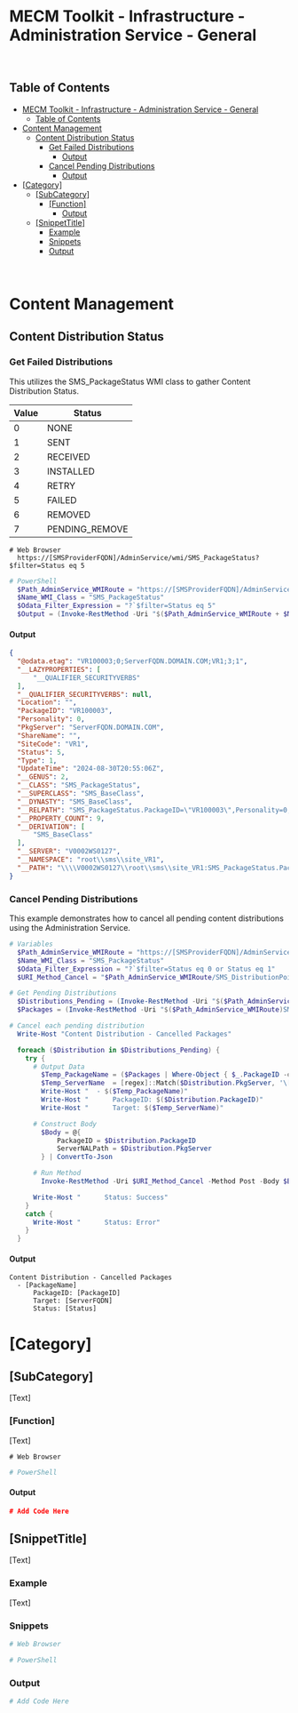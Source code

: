 # MECM Toolkit - Infrastructure - Administration Service - General

&nbsp;

## Table of Contents

- [MECM Toolkit - Infrastructure - Administration Service - General](#mecm-toolkit---infrastructure---administration-service---general)
  - [Table of Contents](#table-of-contents)
- [Content Management](#content-management)
  - [Content Distribution Status](#content-distribution-status)
    - [Get Failed Distributions](#get-failed-distributions)
      - [Output](#output)
    - [Cancel Pending Distributions](#cancel-pending-distributions)
      - [Output](#output-1)
- [\[Category\]](#category)
  - [\[SubCategory\]](#subcategory)
    - [\[Function\]](#function)
      - [Output](#output-2)
  - [\[SnippetTitle\]](#snippettitle)
    - [Example](#example)
    - [Snippets](#snippets)
    - [Output](#output-3)

&nbsp;

# Content Management

## Content Distribution Status

### Get Failed Distributions

This utilizes the SMS_PackageStatus WMI class to gather Content Distribution Status.

| Value | Status         |
|-------|----------------|
| 0     | NONE           |
| 1     | SENT           |
| 2     | RECEIVED       |
| 3     | INSTALLED      |
| 4     | RETRY          |
| 5     | FAILED         |
| 6     | REMOVED        |
| 7     | PENDING_REMOVE |

```
# Web Browser
  https://[SMSProviderFQDN]/AdminService/wmi/SMS_PackageStatus?$filter=Status eq 5
```

```powershell
# PowerShell
  $Path_AdminService_WMIRoute = "https://[SMSProviderFQDN]/AdminService/wmi/"
  $Name_WMI_Class = "SMS_PackageStatus"
  $Odata_Filter_Expression = "?`$filter=Status eq 5"
  $Output = (Invoke-RestMethod -Uri "$($Path_AdminService_WMIRoute + $Name_WMI_Class + $Odata_Filter_Expression)" -Method Get -ContentType "Application/Json" -UseDefaultCredentials).value
```

#### Output

```json
{
  "@odata.etag": "VR100003;0;ServerFQDN.DOMAIN.COM;VR1;3;1",
  "__LAZYPROPERTIES": [
      "__QUALIFIER_SECURITYVERBS"
  ],
  "__QUALIFIER_SECURITYVERBS": null,
  "Location": "",
  "PackageID": "VR100003",
  "Personality": 0,
  "PkgServer": "ServerFQDN.DOMAIN.COM",
  "ShareName": "",
  "SiteCode": "VR1",
  "Status": 5,
  "Type": 1,
  "UpdateTime": "2024-08-30T20:55:06Z",
  "__GENUS": 2,
  "__CLASS": "SMS_PackageStatus",
  "__SUPERCLASS": "SMS_BaseClass",
  "__DYNASTY": "SMS_BaseClass",
  "__RELPATH": "SMS_PackageStatus.PackageID=\"VR100003\",Personality=0,PkgServer=\"ServerFQDN.DOMAIN.COM\",SiteCode=\"VR1\",Status=3,Type=1",
  "__PROPERTY_COUNT": 9,
  "__DERIVATION": [
      "SMS_BaseClass"
  ],
  "__SERVER": "V0002WS0127",
  "__NAMESPACE": "root\\sms\\site_VR1",
  "__PATH": "\\\\V0002WS0127\\root\\sms\\site_VR1:SMS_PackageStatus.PackageID=\"VR100003\",Personality=0,PkgServer=\"ServerFQDN.DOMAIN.COM\",SiteCode=\"VR1\",Status=3,Type=1"
}
```

### Cancel Pending Distributions

This example demonstrates how to cancel all pending content distributions using the Administration Service.

```powershell
# Variables
  $Path_AdminService_WMIRoute = "https://[SMSProviderFQDN]/AdminService/wmi/"
  $Name_WMI_Class = "SMS_PackageStatus"
  $Odata_Filter_Expression = "?`$filter=Status eq 0 or Status eq 1"
  $URI_Method_Cancel = "$Path_AdminService_WMIRoute/SMS_DistributionPoint/AdminService.CancelDistribution"

# Get Pending Distributions
  $Distributions_Pending = (Invoke-RestMethod -Uri "$($Path_AdminService_WMIRoute + $Name_WMI_Class + $Odata_Filter_Expression)" -Method Get -ContentType "Application/Json" -UseDefaultCredentials).value
  $Packages = (Invoke-RestMethod -Uri "$($Path_AdminService_WMIRoute)SMS_Package" -Method Get -ContentType "Application/Json" -UseDefaultCredentials).value

# Cancel each pending distribution
  Write-Host "Content Distribution - Cancelled Packages"

  foreach ($Distribution in $Distributions_Pending) {
    try {
      # Output Data
        $Temp_PackageName = ($Packages | Where-Object { $_.PackageID -eq $Distribution.PackageID }).Name
        $Temp_ServerName  = [regex]::Match($Distribution.PkgServer, '\["Display=(.*?)"'.Groups[1].Value)
        Write-Host "  - $($Temp_PackageName)"
        Write-Host "      PackageID: $($Distribution.PackageID)"
        Write-Host "      Target: $($Temp_ServerName)"

      # Construct Body
        $Body = @{
            PackageID = $Distribution.PackageID
            ServerNALPath = $Distribution.PkgServer
        } | ConvertTo-Json

      # Run Method
        Invoke-RestMethod -Uri $URI_Method_Cancel -Method Post -Body $Body -ContentType "Application/Json" -UseDefaultCredentials -ErrorAction Stop

      Write-Host "      Status: Success"
    }
    catch {
      Write-Host "      Status: Error"
    }
  }
```

#### Output

```
Content Distribution - Cancelled Packages
  - [PackageName]
      PackageID: [PackageID]
      Target: [ServerFQDN]
      Status: [Status]
```


# [Category]

## [SubCategory]

[Text]

### [Function]

[Text]

```
# Web Browser

```

```powershell
# PowerShell

```

#### Output

```json
# Add Code Here
```






## [SnippetTitle]

[Text]

### Example

[Text]

### Snippets

```powershell
# Web Browser

# PowerShell

```

### Output

```powershell
# Add Code Here
```